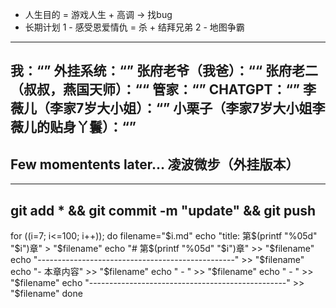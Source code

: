 - 人生目的 = 游戏人生 + 高调 -> 找bug 
- 长期计划
    1 - 感受恩爱情仇 = 杀 + 结拜兄弟
    2 - 地图争霸
---------------------------------------
我：“”
外挂系统：“”
张府老爷（我爸）：““
张府老二（叔叔，燕国天师）：““
管家：“”
CHATGPT：“”
李薇儿（李家7岁大小姐）：“”
小栗子（李家7岁大小姐李薇儿的贴身丫鬟）：“”
---------------------------------------
Few momentents later...
凌波微步（外挂版本）
---------------------------------------














---------------------------------------
git add * && git commit -m "update" && git push
---------------------------------------
for ((i=7; i<=100; i++)); do
    filename="$i.md"
    echo "title: 第$(printf "%05d" "$i")章" > "$filename"
    echo "# 第$(printf "%05d" "$i")章" >> "$filename"
    echo "-------------------------------------------------" >> "$filename"
    echo "- 本章内容" >> "$filename"
    echo "    - " >> "$filename"
    echo "    - " >> "$filename"
    echo "-------------------------------------------------" >> "$filename"
done